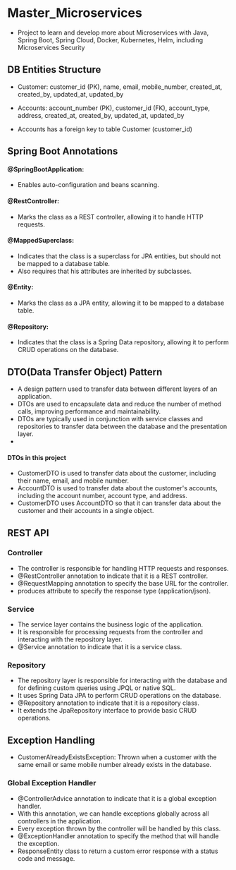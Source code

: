 # Master_Microservices
- Project to learn and develop more about Microservices with Java, Spring Boot, Spring Cloud, 
Docker, Kubernetes, Helm, including Microservices Security

## DB Entities Structure
- Customer: customer_id (PK), name, email, mobile_number, created_at, created_by, updated_at, updated_by
- Accounts: account_number (PK), customer_id (FK), account_type, address, created_at, created_by, updated_at, updated_by

- Accounts has a foreign key to table Customer (customer_id)


## Spring Boot Annotations
#### @SpringBootApplication: 
- Enables auto-configuration and beans scanning.
#### @RestController: 
- Marks the class as a REST controller, allowing it to handle HTTP requests.
#### @MappedSuperclass: 
- Indicates that the class is a superclass for JPA entities, but should not be mapped to a database table.
- Also requires that his attributes are inherited by subclasses.
#### @Entity: 
- Marks the class as a JPA entity, allowing it to be mapped to a database table.
#### @Repository: 
- Indicates that the class is a Spring Data repository, allowing it to perform CRUD operations on the database.


## DTO(Data Transfer Object) Pattern
- A design pattern used to transfer data between different layers of an application.
- DTOs are used to encapsulate data and reduce the number of method calls, improving performance and maintainability.
- DTOs are typically used in conjunction with service classes and repositories to transfer data between the database and the presentation layer.
- 
#### DTOs in this project
- CustomerDTO is used to transfer data about the customer, including their name, email, and mobile number.
- AccountDTO is used to transfer data about the customer's accounts, including the account number, account type, and address.
- CustomerDTO uses AccountDTO so that it can transfer data about the customer and their accounts in a single object.


## REST API
### Controller
- The controller is responsible for handling HTTP requests and responses.
- @RestController annotation to indicate that it is a REST controller.
- @RequestMapping annotation to specify the base URL for the controller.
- produces attribute to specify the response type (application/json).

### Service
- The service layer contains the business logic of the application.
- It is responsible for processing requests from the controller and interacting with the repository layer.
- @Service annotation to indicate that it is a service class.

### Repository
- The repository layer is responsible for interacting with the database and for defining custom queries using JPQL or native SQL.
- It uses Spring Data JPA to perform CRUD operations on the database.
- @Repository annotation to indicate that it is a repository class.
- It extends the JpaRepository interface to provide basic CRUD operations.


## Exception Handling
- CustomerAlreadyExistsException: Thrown when a customer with the same email or same mobile number already exists in the database.

### Global Exception Handler
- @ControllerAdvice annotation to indicate that it is a global exception handler.
- With this annotation, we can handle exceptions globally across all controllers in the application.
- Every exception thrown by the controller will be handled by this class.
- @ExceptionHandler annotation to specify the method that will handle the exception.
- ResponseEntity class to return a custom error response with a status code and message.